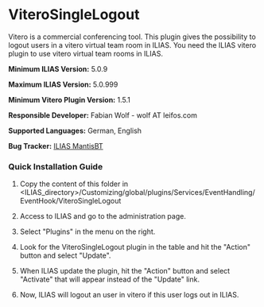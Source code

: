 # ViteroSingleLogout

Vitero  is a commercial conferencing tool. This plugin gives the possibility to logout users
in a vitero virtual team room in ILIAS. You need the ILIAS vitero plugin to use vitero virtual team rooms in ILIAS.

**Minimum ILIAS Version:**
5.0.9

**Maximum ILIAS Version:**
5.0.999

**Minimum Vitero Plugin Version:**
1.5.1

**Responsible Developer:**
Fabian Wolf - wolf AT leifos.com

**Supported Languages:**
German, English

**Bug Tracker:**
[ILIAS MantisBT](http://www.ilias.de/mantis/search.php?project_id=3&category=Vitero)

### Quick Installation Guide
1. Copy the content of this folder in <ILIAS_directory>/Customizing/global/plugins/Services/EventHandling/EventHook/ViteroSingleLogout

2. Access to ILIAS and go to the administration page.

3. Select "Plugins" in the menu on the right.

5. Look for the ViteroSingleLogout plugin in the table and hit the "Action" button and select "Update".

6. When ILIAS update the plugin, hit the "Action" button and select "Activate" that will appear instead of the "Update" link.

7. Now, ILIAS will logout an user in vitero if this user logs out in ILIAS.
